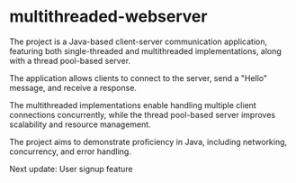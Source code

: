 # multithreaded-webserver
The project is a Java-based client-server communication application, featuring both single-threaded and multithreaded implementations, along with a thread pool-based server.

The application allows clients to connect to the server, send a "Hello" message, and receive a response.

The multithreaded implementations enable handling multiple client connections concurrently, while the thread pool-based server improves scalability and resource management.

The project aims to demonstrate proficiency in Java, including networking, concurrency, and error handling.

Next update: User signup feature
